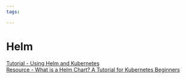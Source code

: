 ```yaml
---
tags:

---
```

# Helm

[Tutorial - Using Helm and Kubernetes](https://www.baeldung.com/ops/kubernetes-helm)  
[Resource - What is a Helm Chart? A Tutorial for Kubernetes Beginners](https://www.freecodecamp.org/news/what-is-a-helm-chart-tutorial-for-kubernetes-beginners/)  

